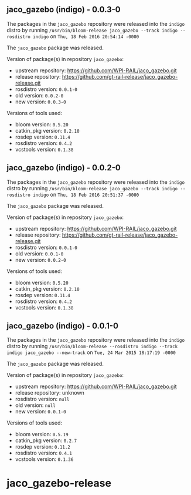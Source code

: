 ## jaco_gazebo (indigo) - 0.0.3-0

The packages in the `jaco_gazebo` repository were released into the `indigo` distro by running `/usr/bin/bloom-release jaco_gazebo --track indigo --rosdistro indigo` on `Thu, 18 Feb 2016 20:54:14 -0000`

The `jaco_gazebo` package was released.

Version of package(s) in repository `jaco_gazebo`:
- upstream repository: https://github.com/WPI-RAIL/jaco_gazebo.git
- release repository: https://github.com/gt-rail-release/jaco_gazebo-release.git
- rosdistro version: `0.0.1-0`
- old version: `0.0.2-0`
- new version: `0.0.3-0`

Versions of tools used:
- bloom version: `0.5.20`
- catkin_pkg version: `0.2.10`
- rosdep version: `0.11.4`
- rosdistro version: `0.4.2`
- vcstools version: `0.1.38`


## jaco_gazebo (indigo) - 0.0.2-0

The packages in the `jaco_gazebo` repository were released into the `indigo` distro by running `/usr/bin/bloom-release jaco_gazebo --track indigo --rosdistro indigo` on `Thu, 18 Feb 2016 20:51:37 -0000`

The `jaco_gazebo` package was released.

Version of package(s) in repository `jaco_gazebo`:
- upstream repository: https://github.com/WPI-RAIL/jaco_gazebo.git
- release repository: https://github.com/gt-rail-release/jaco_gazebo-release.git
- rosdistro version: `0.0.1-0`
- old version: `0.0.1-0`
- new version: `0.0.2-0`

Versions of tools used:
- bloom version: `0.5.20`
- catkin_pkg version: `0.2.10`
- rosdep version: `0.11.4`
- rosdistro version: `0.4.2`
- vcstools version: `0.1.38`


## jaco_gazebo (indigo) - 0.0.1-0

The packages in the `jaco_gazebo` repository were released into the `indigo` distro by running `/usr/bin/bloom-release --rosdistro indigo --track indigo jaco_gazebo --new-track` on `Tue, 24 Mar 2015 18:17:19 -0000`

The `jaco_gazebo` package was released.

Version of package(s) in repository `jaco_gazebo`:
- upstream repository: https://github.com/WPI-RAIL/jaco_gazebo.git
- release repository: unknown
- rosdistro version: `null`
- old version: `null`
- new version: `0.0.1-0`

Versions of tools used:
- bloom version: `0.5.19`
- catkin_pkg version: `0.2.7`
- rosdep version: `0.11.2`
- rosdistro version: `0.4.1`
- vcstools version: `0.1.36`


# jaco_gazebo-release

